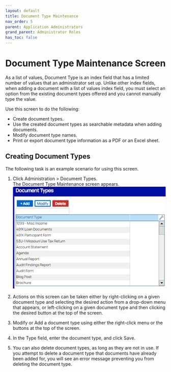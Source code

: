 ```yaml
---
layout: default
title: Document Type Maintenance
nav_order: 5
parent: Application Administrators
grand_parent: Administrator Roles
has_toc: false
---
```

# Document Type Maintenance Screen
As a list of values, Document Type is an index field that has a limited number of values that an administrator set up. Unlike other index fields, when adding a document with a list of values index field, you must select an option from the existing document types offered and you cannot manually type the value.

Use this screen to do the following:
- Create document types.
- Use the created document types as searchable metadata when adding documents.
- Modify document type names.
- Print or export document type information as a PDF or an Excel sheet.
    

## Creating Document Types
The following task is an example scenario for using this screen.
1. Click Administration > Document Types.  
    The Document Type Maintenance screen appears.  
    ![Document Type Maintenance Screen](/assets/images/document-type-maintenance-screen.png "Document Type Maintenance Screen")

2. Actions on this screen can be taken either by right-clicking on a given document type and selecting the desired action from a drop-down menu that appears, or left-clicking on a given document type and then clicking the desired button at the top of the screen.
    
3. Modify or Add a document type using either the right-click menu or the buttons at the top of the screen.  
    
4. In the Type field, enter the document type, and click Save.
    
5. You can also delete document types, as long as they are not in use. If you attempt to delete a document type that documents have already been added for, you will see an error message preventing you from deleting the document type.